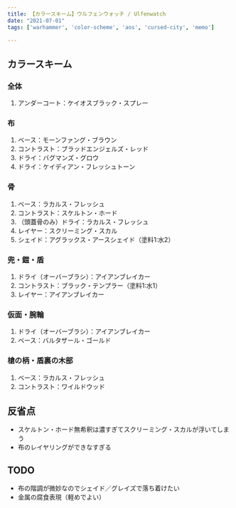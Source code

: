 ```yaml
---
title: 【カラースキーム】ウルフェンウォッチ / Ulfenwatch
date: "2021-07-01"
tags: ['warhammer', 'color-scheme', 'aos', 'cursed-city', 'memo']

---
```


## カラースキーム
<!-- TODO: 写真貼る -->
### 全体
1. アンダーコート：ケイオスブラック・スプレー

### 布
1. ベース：モーンファング・ブラウン
2. コントラスト：ブラッドエンジェルズ・レッド
3. ドライ：バグマンズ・グロウ
4. ドライ：ケイディアン・フレッシュトーン

### 骨
1. ベース：ラカルス・フレッシュ
1. コントラスト：スケルトン・ホード
1. （頭蓋骨のみ）ドライ：ラカルス・フレッシュ
1. レイヤー：スクリーミング・スカル
1. シェイド：アグラックス・アースシェイド（塗料1:水2）

### 兜・鎧・盾
1. ドライ（オーバーブラシ）：アイアンブレイカー
1. コントラスト：ブラック・テンプラー（塗料1:水1）
1. レイヤー：アイアンブレイカー

### 仮面・腕輪
1. ドライ（オーバーブラシ）：アイアンブレイカー
1. ベース：バルタザール・ゴールド

### 槍の柄・盾裏の木部
1. ベース：ラカルス・フレッシュ
1. コントラスト：ワイルドウッド

## 反省点
* スケルトン・ホード無希釈は濃すぎてスクリーミング・スカルが浮いてしまう
* 布のレイヤリングができなすぎる

## TODO
* 布の階調が微妙なのでシェイド／グレイズで落ち着けたい
* 金属の腐食表現（軽めでよい）
